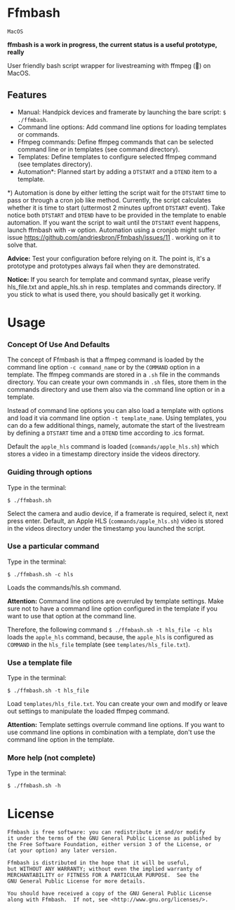 # Ffmbash
```MacOS```

**ffmbash is a work in progress, the current status is a useful prototype, really**

User friendly bash script wrapper for livestreaming with ffmpeg (:bow:) on MacOS.

## Features
- Manual: Handpick devices and framerate by launching the bare script: ```$ ./ffmbash```.
- Command line options: Add command line options for loading templates or commands.
- Ffmpeg commands: Define ffmpeg commands that can be selected command line or in templates (see command directory).
- Templates: Define templates to configure selected ffmpeg command (see templates directory).
- Automation*: Planned start by adding a ```DTSTART``` and a ```DTEND``` item to a template.

*) Automation is done by either letting the script wait for the ```DTSTART``` time to pass or through a cron job like method. Currently, the script calculates whether it is time to start (uttermost 2 minutes upfront ```DTSTART``` event). Take notice both ```DTSTART``` and ```DTEND``` have to be provided in the template to enable automation. If you want the script to wait until the ```DTSTART``` event happens, launch ffmbash with -w option.
Automation using a cronjob might suffer issue https://github.com/andriesbron/Ffmbash/issues/11 . working on it to solve that.

**Advice:** Test your configuration before relying on it. The point is, it's a prototype and prototypes always fail when they are demonstrated.

**Notice:** If you search for template and command syntax, please verify hls_file.txt and apple_hls.sh in resp. templates and commands directory. If you stick to what is used there, you should basically get it working.

# Usage

### Concept Of Use And Defaults

The concept of Ffmbash is that a ffmpeg command is loaded by the command line option ```-c command_name``` or by the ```COMMAND``` option in a template. The ffmpeg commands are stored in a ```.sh``` file in the commands directory. You can create your own commands in ```.sh``` files, store them in the commands directory and use them also via the command line option or in a template.

Instead of command line options you can also load a template with options and load it via command line option ```-t template_name```. Using templates, you can do a few additional things, namely, automate the start of the livestream by defining a ```DTSTART``` time and a ```DTEND``` time according to .ics format.

Default the ```apple_hls``` command is loaded (```commands/apple_hls.sh```) which stores a video in a timestamp directory inside the videos directory.

### Guiding through options

Type in the terminal:

```
$ ./ffmbash.sh
```
Select the camera and audio device, if a framerate is required, select it, next press enter. Default, an Apple HLS (```commands/apple_hls.sh```) video is stored in the videos directory under the timestamp you launched the script.


### Use a particular command

Type in the terminal:

```
$ ./ffmbash.sh -c hls
```
Loads the commands/hls.sh command.

**Attention:** Command line options are overruled by template settings. Make sure not to have a command line option configured in the template if you want to use that option at the command line.

Therefore, the following command ```$ ./ffmbash.sh -t hls_file -c hls``` loads the ```apple_hls``` command, because, the ```apple_hls``` is configured as ```COMMAND``` in the ```hls_file``` template (see ```templates/hls_file.txt```).


### Use a template file

Type in the terminal:

```
$ ./ffmbash.sh -t hls_file
```
Load ```templates/hls_file.txt```. You can create your own and modify or leave out settings to manipulate the loaded ffmpeg command.

**Attention:** Template settings overrule command line options. If you want to use command line options in combination with a template, don't use the command line option in the template.

### More help (not complete)

Type in the terminal:

```
$ ./ffmbash.sh -h
```


# License
```
Ffmbash is free software: you can redistribute it and/or modify
it under the terms of the GNU General Public License as published by
the Free Software Foundation, either version 3 of the License, or
(at your option) any later version.

Ffmbash is distributed in the hope that it will be useful,
but WITHOUT ANY WARRANTY; without even the implied warranty of
MERCHANTABILITY or FITNESS FOR A PARTICULAR PURPOSE.  See the
GNU General Public License for more details.

You should have received a copy of the GNU General Public License
along with Ffmbash.  If not, see <http://www.gnu.org/licenses/>.
```

